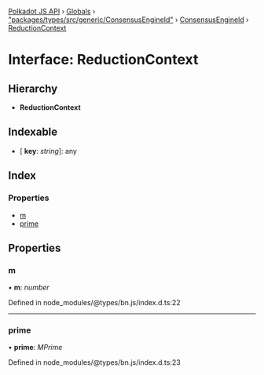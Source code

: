 [Polkadot JS API](../README.md) › [Globals](../globals.md) › ["packages/types/src/generic/ConsensusEngineId"](../modules/_packages_types_src_generic_consensusengineid_.md) › [ConsensusEngineId](../classes/_packages_types_src_generic_consensusengineid_.consensusengineid.md) › [ReductionContext](_packages_types_src_generic_consensusengineid_.consensusengineid.reductioncontext.md)

# Interface: ReductionContext

## Hierarchy

* **ReductionContext**

## Indexable

* \[ **key**: *string*\]: any

## Index

### Properties

* [m](_packages_types_src_generic_consensusengineid_.consensusengineid.reductioncontext.md#m)
* [prime](_packages_types_src_generic_consensusengineid_.consensusengineid.reductioncontext.md#prime)

## Properties

###  m

• **m**: *number*

Defined in node_modules/@types/bn.js/index.d.ts:22

___

###  prime

• **prime**: *MPrime*

Defined in node_modules/@types/bn.js/index.d.ts:23
